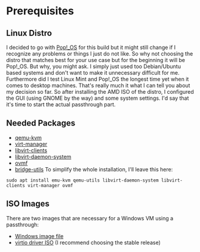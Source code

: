 # Prerequisites
## Linux Distro
I decided to go with [Pop!_OS](https://pop.system76.com/) for this build but it might still change if I recognize any problems or things I just do not like. So why not choosing the distro that matches best for your use case but for the beginning it will be Pop!_OS. But why, you might ask. I simply just used too Debian/Ubuntu based systems and don't want to make it unnecessary difficult for me. Furthermore did I test Linux Mint and Pop!_OS the longest time yet when it comes to desktop machines. That's really much it what I can tell you about my decision so far. 
So after installing the AMD ISO of the distro, I configured the GUI (using GNOME by the way) and some system settings. I'd say that it's time to start the actual passthrough part.

## Needed Packages
- [qemu-kvm](https://launchpad.net/qemu-kvm)
- [virt-manager](https://virt-manager.org/)
- [libvirt-clients](https://packages.debian.org/sid/libvirt-clients)
- [libvirt-daemon-system](https://packages.debian.org/sid/libvirt-daemon-system)
- [ovmf](https://www.ovirt.org/develop/release-management/features/virt/ovmf.html)
- [bridge-utils](https://launchpad.net/bridge-utils)
To simplify the whole installation, I'll leave this here:
```
sudo apt install emu-kvm qemu-utils libvirt-daemon-system libvirt-clients virt-manager ovmf
```

## ISO Images
There are two images that are necessary for a Windows VM using a passthrough:
- [Windows image file](https://www.microsoft.com/en-gb/software-download/windows10ISO)
- [virtio driver ISO](https://docs.fedoraproject.org/en-US/quick-docs/creating-windows-virtual-machines-using-virtio-drivers/index.html) (I recommend choosing the stable release)

